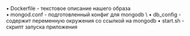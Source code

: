 • Dockerfile - текстовое описание нашего образа \
• mongod.conf - подготовленный конфиг для mongodb \ 
• db_config - содержит переменную окружения со ссылкой на mongodb
• start.sh - скрипт запуска приложения
